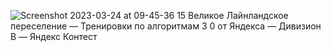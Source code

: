 ![Screenshot 2023-03-24 at 09-45-36 15  Великое Лайнландское переселение — Тренировки по алгоритмам 3 0 от Яндекса — Дивизион B — Яндекс Контест](https://user-images.githubusercontent.com/88425424/227445862-133fb849-828d-4000-b77e-8fa185e9d0a0.png)

